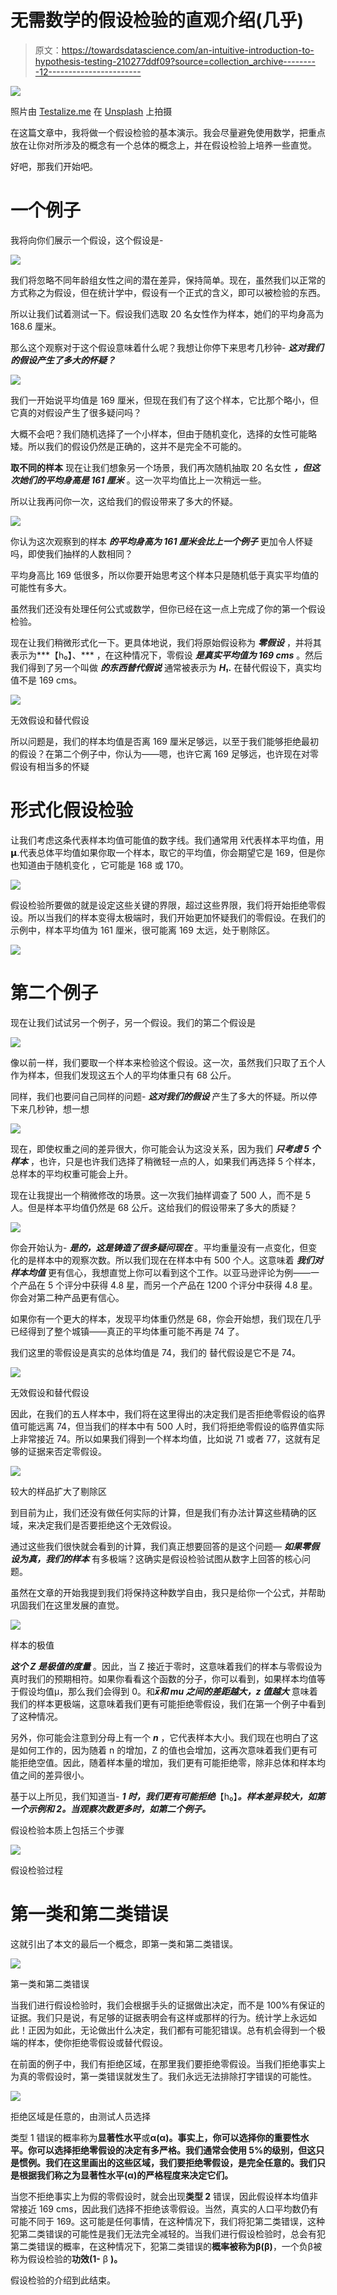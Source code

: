 # 无需数学的假设检验的直观介绍(几乎)

> 原文：<https://towardsdatascience.com/an-intuitive-introduction-to-hypothesis-testing-210277ddf09?source=collection_archive---------12----------------------->

![](img/80fefdf84d7953203d4fc2a664a1a6f8.png)

照片由 [Testalize.me](https://unsplash.com/@testalizeme?utm_source=unsplash&utm_medium=referral&utm_content=creditCopyText) 在 [Unsplash](https://unsplash.com/s/photos/testing?utm_source=unsplash&utm_medium=referral&utm_content=creditCopyText) 上拍摄

在这篇文章中，我将做一个假设检验的基本演示。我会尽量避免使用数学，把重点放在让你对所涉及的概念有一个总体的概念上，并在假设检验上培养一些直觉。

好吧，那我们开始吧。

# 一个例子

我将向你们展示一个假设，这个假设是-

![](img/0766fec87bef81699f0e8021aeafc4a4.png)

我们将忽略不同年龄组女性之间的潜在差异，保持简单。现在，虽然我们以正常的方式称之为假设，但在统计学中，假设有一个正式的含义，即可以被检验的东西。

所以让我们试着测试一下。假设我们选取 20 名女性作为样本，她们的平均身高为 168.6 厘米。

那么这个观察对于这个假设意味着什么呢？我想让你停下来思考几秒钟- ***这对我们的假设产生了多大的怀疑？***

![](img/5b13c73ec2c76077daac026d2dd437d3.png)

我们一开始说平均值是 169 厘米，但现在我们有了这个样本，它比那个略小，但它真的对假设产生了很多疑问吗？

大概不会吧？我们随机选择了一个小样本，但由于随机变化，选择的女性可能略矮。所以我们的假设仍然是正确的，这并不是完全不可能的。

**取不同的样本** 现在让我们想象另一个场景，我们再次随机抽取 20 名女性 ***，但这次她们的平均身高是 161 厘米*** 。这一次平均值比上一次稍远一些。

所以让我再问你一次，这给我们的假设带来了多大的怀疑。

![](img/404b637eafa92b4d43f3aec701e162da.png)

你认为这次观察到的样本 ***的平均身高为 161 厘米会比上一个例子*** 更加令人怀疑吗，即使我们抽样的人数相同？

平均身高比 169 低很多，所以你要开始思考这个样本只是随机低于真实平均值的可能性有多大。

虽然我们还没有处理任何公式或数学，但你已经在这一点上完成了你的第一个假设检验。

现在让我们稍微形式化一下。更具体地说，我们将原始假设称为 ***零假设*** ，并将其表示为***【h₀】、*** ，在这种情况下，零假设 ***是真实平均值为 169 cms*** 。然后我们得到了另一个叫做 ***的东西替代假说*** 通常被表示为 ***H₁.*** 在替代假设下，真实均值不是 169 cms。

![](img/8206b89e902349033966083e0ef94d9e.png)

无效假设和替代假设

所以问题是，我们的样本均值是否离 169 厘米足够远，以至于我们能够拒绝最初的假设？在第二个例子中，你认为——嗯，也许它离 169 足够远，也许现在对零假设有相当多的怀疑

# 形式化假设检验

让我们考虑这条代表样本均值可能值的数字线。我们通常用 x̅代表样本平均值，用𝝻.代表总体平均值如果你取一个样本，取它的平均值，你会期望它是 169，但是你也知道由于随机变化 ，它可能是 168 或 170。

![](img/3be4c0991b421dab8d0c37602e4da5fb.png)

假设检验所要做的就是设定这些关键的界限，超过这些界限，我们将开始拒绝零假设。所以当我们的样本变得太极端时，我们开始更加怀疑我们的零假设。在我们的示例中，样本平均值为 161 厘米，很可能离 169 太远，处于剔除区。

![](img/65c1e0495fdbafa13f1b11cfd37df7ab.png)

# 第二个例子

现在让我们试试另一个例子，另一个假设。我们的第二个假设是

![](img/ef5b9f4c9b1e51244ceadcd2b896cde7.png)

像以前一样，我们要取一个样本来检验这个假设。这一次，虽然我们只取了五个人作为样本，但我们发现这五个人的平均体重只有 68 公斤。

同样，我们也要问自己同样的问题- ***这对我们的假设*** 产生了多大的怀疑。所以停下来几秒钟，想一想

![](img/1c7c5d55dd155b0dc6b1f029c0d9a7fb.png)

现在，即使权重之间的差异很大，你可能会认为这没关系，因为我们 ***只考虑 5 个样本*** ，也许，只是也许我们选择了稍微轻一点的人，如果我们再选择 5 个样本，总样本的平均权重可能会上升。

现在让我提出一个稍微修改的场景。这一次我们抽样调查了 500 人，而不是 5 人。但是样本平均值仍然是 68 公斤。这给我们的假设带来了多大的质疑？

![](img/2f1ff5877b36231e1f091c057e2b8114.png)

你会开始认为- ***是的，这是铸造了很多疑问现在*** 。平均重量没有一点变化，但变化的是样本中的观察次数。所以我们现在在样本中有 500 个人。这意味着 ***我们对样本均值*** 更有信心，我想直觉上你可以看到这个工作。以亚马逊评论为例——一个产品在 5 个评分中获得 4.8 星，而另一个产品在 1200 个评分中获得 4.8 星。你会对第二种产品更有信心。

如果你有一个更大的样本，发现平均体重仍然是 68，你会开始想，我们现在几乎已经得到了整个城镇——真正的平均体重可能不再是 74 了。

我们这里的零假设是真实的总体均值是 74，我们的
替代假设是它不是 74。

![](img/2098095dffb3c64f90f313d3facd04bc.png)

无效假设和替代假设

因此，在我们的五人样本中，我们将在这里得出的决定我们是否拒绝零假设的临界值可能远离 74，但当我们的样本中有 500 人时，我们将拒绝零假设的临界值实际上非常接近 74。所以如果我们得到一个样本均值，比如说 71 或者 77，这就有足够的证据来否定零假设。

![](img/b91cb565dfe1fbc6df05687f69fbc709.png)

较大的样品扩大了剔除区

到目前为止，我们还没有做任何实际的计算，但是我们有办法计算这些精确的区域，来决定我们是否要拒绝这个无效假设。

通过这些我们很快就会看到的计算，我们真正想要回答的是这个问题— ***如果零假设为真，我们的样本*** 有多极端？这确实是假设检验试图从数字上回答的核心问题。

虽然在文章的开始我提到我们将保持这种数学自由，我只是给你一个公式，并帮助巩固我们在这里发展的直觉。

![](img/8aa340d60ab75f16d48640964da65bed.png)

样本的极值

***这个 Z 是极值的度量*** 。因此，当 Z 接近于零时，这意味着我们的样本与零假设为真时我们的预期相符。如果你看看这个函数的分子，你可以看到，如果样本均值等于假设均值μ，那么我们会得到 0。和***x̅和 mu 之间的差距越大，z 值越大*** 意味着我们的样本更极端，这意味着我们更有可能拒绝零假设，我们在第一个例子中看到了这种情况。

另外，你可能会注意到分母上有一个 ***n*** ，它代表样本大小。我们现在也明白了这是如何工作的，因为随着 n 的增加，Z 的值也会增加，这再次意味着我们更有可能拒绝空值。因此，随着样本量的增加，我们更有可能拒绝零，除非总体和样本均值之间的差异很小。

基于以上所见，我们知道当-
***1 时，我们更有可能拒绝***【h₀】***。样本差异较大，如第一个示例和
2。当观察次数更多时，如第二个例子。***

假设检验本质上包括三个步骤

![](img/07ef9ad47ccd2c622d5dd14a0064248e.png)

假设检验过程

# 第一类和第二类错误

这就引出了本文的最后一个概念，即第一类和第二类错误。

![](img/c8ee43e75a52a2a66fb694737d335487.png)

第一类和第二类错误

当我们进行假设检验时，我们会根据手头的证据做出决定，而不是 100%有保证的证据。我们只是说，有足够的证据表明会有这样或那样的行为。统计学上永远如此！正因为如此，无论做出什么决定，我们都有可能犯错误。总有机会得到一个极端的样本，使你拒绝零假设或替代假设。

在前面的例子中，我们有拒绝区域，在那里我们要拒绝零假设。当我们拒绝事实上为真的零假设时，第一类错误就发生了。我们永远无法排除打字错误的可能性。

![](img/65c1e0495fdbafa13f1b11cfd37df7ab.png)

拒绝区域是任意的，由测试人员选择

类型 1 错误的概率称为**显著性水平**或**α(α)。**事实上，你可以选择你的重要性水平。你可以选择拒绝零假设的决定有多严格。我们通常会使用 5%的级别，但这只是惯例。我们在这里画出的这些区域，我们要拒绝零假设，是完全任意的。我们只是根据我们称之为**显著性水平(α)的严格程度来决定它们。**

当您不拒绝事实上为假的零假设时，就会出现**类型 2** 错误，因此假设样本均值非常接近 169 cms，因此我们选择不拒绝该零假设。当然，真实的人口平均数仍有可能不同于 169。这可能是任何事情，在这种情况下，我们将犯第二类错误，这种犯第二类错误的可能性是我们无法完全减轻的。当我们进行假设检验时，总会有犯第二类错误的概率，在这种情况下，犯第二类错误的**概率被称为β(**β**)**，一个负β被称为假设检验的**功效(1-** β **)。**

假设检验的介绍到此结束。